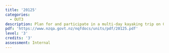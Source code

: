 ```yaml
---
title: '20125'
categories:
  - OUT3
description: Plan for and participate in a multi-day kayaking trip on Grade II whitewater
pdf: 'https://www.nzqa.govt.nz/nqfdocs/units/pdf/20125.pdf'
level: '3'
credits: '3'
assessment: Internal
---
```


